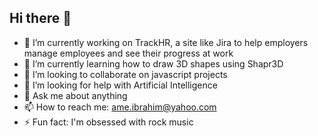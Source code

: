 ## Hi there 👋

- 🔭 I’m currently working on TrackHR, a site like Jira to help employers manage employees and see their progress at work
- 🌱 I’m currently learning how to draw 3D shapes using Shapr3D
- 👯 I’m looking to collaborate on javascript projects
- 🤔 I’m looking for help with Artificial Intelligence
- 💬 Ask me about anything
- 📫 How to reach me: <ame.ibrahim@yahoo.com>
- ⚡ Fun fact: I'm obsessed with rock music
